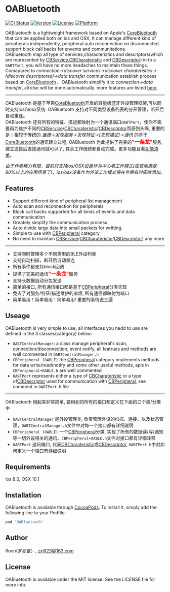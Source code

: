 # OABluetooth

[![CI Status](https://img.shields.io/travis/zxllf23@163.com/OABluetooth.svg?style=flat)](https://travis-ci.org/zxllf23@163.com/OABluetooth)
[![Version](https://img.shields.io/cocoapods/v/OABluetooth.svg?style=flat)](https://cocoapods.org/pods/OABluetooth)
[![License](https://img.shields.io/cocoapods/l/OABluetooth.svg?style=flat)](https://cocoapods.org/pods/OABluetooth)
[![Platform](https://img.shields.io/cocoapods/p/OABluetooth.svg?style=flat)](https://cocoapods.org/pods/OABluetooth)

OABluetooth is a lightweight framework based on Apple's [CoreBluetooth](https://developer.apple.com/documentation/corebluetooth) that can be applied both on ios and OSX, It can manage different kind of peripherals independently, peripheral auto reconnection on disconnected. support block call backs for envents and communitations.  
OABluetooth map all type of services,characteristics and descriptors(which are represented by [CBService](https://developer.apple.com/documentation/corebluetooth/cbservice),[CBCharateristic](https://developer.apple.com/documentation/corebluetooth/cbcharacteristic) and [CBDescriptor](https://developer.apple.com/documentation/corebluetooth/cbdescriptor)) in to a `OABTPort`, you will have no more headaches to maintain these things. Comapared to *connection->discover services->discover charateristics->[discover descriptores]->data transfer* communication establish process based on [CoreBluetooth](https://developer.apple.com/documentation/corebluetooth)， OABluetooth simplify it to *connection->data transfer*, all else will be done automatically. more features are listed <a href="##Features">here</a>.  

---
OABluetooth 是基于苹果[CoreBluetooth](https://developer.apple.com/documentation/corebluetooth)开发的轻量级蓝牙外设管理框架,可以同时支持ios和osx系统. OABluetooth 支持对不同类型设备列表的分开管理，断开后自动重连。  
OABluetooth 还将所有的特征、描述都映射为一个通讯端口`OABTPort`，使你不需要再为维护不同的[CBService](https://developer.apple.com/documentation/corebluetooth/cbservice)/[CBCharateristic](https://developer.apple.com/documentation/corebluetooth/cbcharacteristic)/[CBDescriptor](https://developer.apple.com/documentation/corebluetooth/cbdescriptor)而感到头痛, 重要的是！相较于传统的 *连接->发现服务->发现特征->[发现描述]->通讯* 的基于[CoreBluetooth](https://developer.apple.com/documentation/corebluetooth)的通讯建立过程, OABluetooth 为此提供了完美的<font color=red size=3>**"一条龙"**</font>服务, 建立连接后直接通讯就可以了, 其余工作统统都自动完成。更多功能且看<a href="## Features">功能清单</a>。

*由于作者精力有限，目前只支持ios/OSX设备作为中心者工作模式(应该能满足90%以上的应用场景了)，ios/osx设备作为外设工作模式将在今后有时间继添加。*

## Features
 - Support different kind of peripheral list management
 - Auto scan and reconnection for peripherals
 - Block call backs supported for all kinds of events and data communication
 - Greately simplify the communication process
 - Auto divide large data into small packets for writting.
 - Simple to use with [CBPeripheral](https://developer.apple.com/documentation/corebluetooth/cbperipheral) category
 - No need to maintain [CBService](https://developer.apple.com/documentation/corebluetooth/cbservice)/[CBCharateristic](https://developer.apple.com/documentation/corebluetooth/cbcharacteristic)/[CBDescriptor](https://developer.apple.com/documentation/corebluetooth/cbdescriptor)) any more  
 ---

 - 支持同时管理多个不同类型的BLE外设列表
 - 支持自动扫描，断开后自动重连
 - 所有事件都支持block回调
 - 提供了完美的通讯<font color=red size=3>**"一条龙"**</font>服务
 - 支持长数据自动分包发送
 - 简单的接口, 所有通讯接口都是基于[CBPeripheral](https://developer.apple.com/documentation/corebluetooth/cbperipheral)分类实现
 - 免去了对服务/特征/描述维护的麻烦, 所有通信都映射为端口
 - 简单易用！简单易用！简单易用! 重要的事情说三遍

## Useage

OABluetooth is very simple to use, all interfaces you nedd to use are defined in the 3 classes(category) below:
- `OABTCentralManager`: a class manage peripheral's scan, connection/disconnection, event notify, all featrues and methods are well commented in `OABTCentralManager.h`
- `CBPeripheral (OABLE)` the [CBPeripheral](https://developer.apple.com/documentation/corebluetooth/cbperipheral) category implements methods for data write/read/notify and some other useful methods, apis in `CBPeripheral+OABLE.h` are well commented
- `OABTPort` represents either a type of [CBCharateristic](https://developer.apple.com/documentation/corebluetooth/cbcharacteristic) or a type of[CBDescriptor](https://developer.apple.com/documentation/corebluetooth/cbdescriptor) used for communication with [CBPeripheral](https://developer.apple.com/documentation/corebluetooth/cbperipheral), see comment in `OABTPort.h` file

---
OABluetooth 用起来非常简单, 要用到的所有的接口都定义在下面的三个类/分类中
- `OABTCentralManager` 是外设管理类, 负责管理外设的扫描、连接、以及状态管理，`OABTCentralManager.h`文件中对每一个接口都有详细说明
- `CBPeripheral (OABLE)` 一个[CBPeripheral](https://developer.apple.com/documentation/corebluetooth/cbperipheral)分类, 实现了所有的数据读/写/通知等一切外设相关的通讯，`CBPeripheral+OABLE.h`文件对接口都有详细注释
- `OABTPort` 通讯端口, 代表[CBCharateristic](https://developer.apple.com/documentation/corebluetooth/cbcharacteristic)或[CBDescriptor](https://developer.apple.com/documentation/corebluetooth/cbdescriptor), `OABTPort.h`中对如何定义一个端口有详细说明


## Requirements
ios 8.0, OSX 10.1

## Installation

OABluetooth is available through [CocoaPods](https://cocoapods.org). To install
it, simply add the following line to your Podfile:

```ruby
pod 'OABluetooth'
```

## Author

Roen(罗亮富）, zxllf23@163.com

## License

OABluetooth is available under the MIT license. See the LICENSE file for more info.
